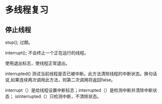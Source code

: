 # 多线程复习

## 停止线程

stop(); 过期。

interrupt(); 不会终止一个正在运行的线程。

使用退出标志，使线程正常退出。

interrupted()
测试当前线程是否已被中断。此方法清除线程的中断状态。换句话说,如果连续两次调用此方法，则第二次调用将返回false。

interrupt（）是给线程设置中断标志；interrupted（）是检测中断并清除中断状态；
isInterrupted（）只检测中断，不清除状态。